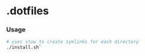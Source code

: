 # .dotfiles

### Usage

```bash
# uses stow to create symlinks for each directory
./install.sh`
```

